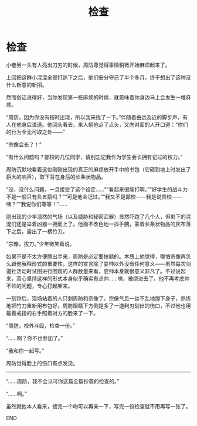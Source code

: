 ﻿---
title: 检查
fandom: K
characters: 宗像礼司/周防尊
rating: General
excerpt: 接完一个吻可以再亲一下，写完一份检查就不用再写一张了。
---

# 检查



小巷另一头有人亮出刀刃的时候，周防尊觉得事情稍微开始麻烦起来了。

上回把这群小混混全部打趴下之后，他们安分守己了半个多月，终于想出了这种没什么新意的新招。

然而俗话说得好，当你发现第一桩麻烦的时候，就意味着你身边马上会发生一堆麻烦。

“周防，因为你没有按时出现，所以我来找了一下。”伴随着由远及近的脚步声，有人在他身后说道。他回头看去，来人朝他点了点头，又向对面的人开口道：“你们的行为全无可取之处——”

“宗像会长？！”

“有什么问题吗？鄙校的几位同学，请别忘记我作为学生会长拥有记过的权力。”

周防沉默地看着这位刚刚出现的真正的麻烦放开手中的书包（它砸到地上时发出了巨大的响声），取下背在身后的长条状物品。

“没、没什么问题。一旦接受了这个设定……”“看起来很能打啊。”“好学生的战斗力不是一般只有负五鹅吗？”“可是他会记过。”“我又不是鄙校——我是说贵校——咦？”“我说你们等等！”……

刚出现的少年凛然的气场（以及威胁和秘密武器）显然吓跑了几个人，但剩下的混混们还是举着凶器一拥而上了。他面不改色地一抖手腕，蒙着长条状物品的灰布落下之后，露出了一柄竹刀。

“宗像，拔刀。”少年微笑着说。

如果不是不太方便腾出手来，周防是必定要扶额的。本质上他觉得，哪怕宗像再怎么跟他解释形式的重要性，这样的宣言除了耍帅以外没有任何意义——虽然每次剑道社活动时试图进行围观的人群数量来看，耍帅本身就很意义非凡了。不过说起来，真心坚持这样的形式本身似乎确实有点帅……咦，被绕进去了。他不再考虑帅不帅的问题，专心打起架来。

一刻钟后，现场站着的人只剩周防和宗像了。宗像气息一丝不乱地蹲下身子，熟练地把竹刀重新用布包好。周防眼睛下方倒是多了一道利刃划出的伤口，不过他也用戴着戒指的右手照着对方的脸来了一下。

“周防，校外斗殴，检查一份。”

“……啊？你不也参加了。”

“我和你一起写。”

周防觉得脸上的伤口有点发烫。

---

“……周防，我不会认可你这篇全篇抄袭的检查的。”

“……啊。”

虽然就他本人看来，接完一个吻可以再亲一下，写完一份检查就不用再写一张了。



END
